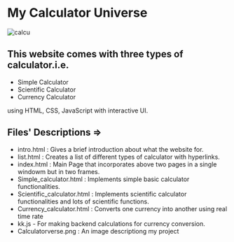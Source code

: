 # My Calculator Universe
![calcu](https://user-images.githubusercontent.com/83386252/235146568-4b18ef05-0fbd-410e-a2e0-87b7b87ae5bd.png)


## This website comes with three types of calculator.i.e.

- Simple Calculator
- Scientific Calculator
- Currency Calculator

using HTML, CSS, JavaScript with interactive UI.

## Files' Descriptions =>

- intro.html : Gives a brief introduction about what the website for.
- list.html : Creates a list of different types of calculator with hyperlinks.
- index.html : Main Page that incorporates above two pages in a single windowm but in two frames.
- Simple_calculator.html : Implements simple basic calculator functionalities.
- Scientific_calculator.html : Implements scientific calculator functionalities and lots of scientific functions.
- Currency_calculator.html : Converts one currency into another using real time rate
- kk.js - For making backend calculations for currency conversion.
- Calculatorverse.png : An image descriptiong my project
